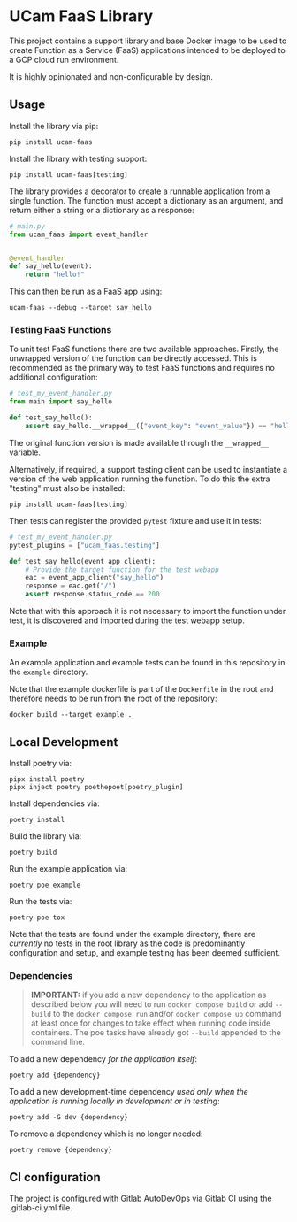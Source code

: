 # UCam FaaS Library

This project contains a support library and base Docker image to be used to
create Function as a Service (FaaS) applications intended to be deployed to a
GCP cloud run environment.

It is highly opinionated and non-configurable by design.

## Usage

Install the library via pip:

```console
pip install ucam-faas
```

Install the library with testing support:

```console
pip install ucam-faas[testing]
```

The library provides a decorator to create a runnable application from a single
function. The function must accept a dictionary as an argument, and return
either a string or a dictionary as a response:

```python
# main.py
from ucam_faas import event_handler


@event_handler
def say_hello(event):
    return "hello!"
```

This can then be run as a FaaS app using:

```console
ucam-faas --debug --target say_hello
```

### Testing FaaS Functions

To unit test FaaS functions there are two available approaches. Firstly, the
unwrapped version of the function can be directly accessed. This is recommended
as the primary way to test FaaS functions and requires no additional
configuration:

```python
# test_my_event_handler.py
from main import say_hello

def test_say_hello():
    assert say_hello.__wrapped__({"event_key": "event_value"}) == "hello!"
```

The original function version is made available through the `__wrapped__`
variable.

Alternatively, if required, a support testing client can be used to instantiate
a version of the web application running the function. To do this the extra
"testing" must also be installed:

```shell
pip install ucam-faas[testing]
```

Then tests can register the provided `pytest` fixture and use it in tests:

```python
# test_my_event_handler.py
pytest_plugins = ["ucam_faas.testing"]

def test_say_hello(event_app_client):
    # Provide the target function for the test webapp
    eac = event_app_client("say_hello")
    response = eac.get("/")
    assert response.status_code == 200
```

Note that with this approach it is not necessary to import the function under
test, it is discovered and imported during the test webapp setup.

### Example

An example application and example tests can be found in this repository in the
`example` directory.

Note that the example dockerfile is part of the `Dockerfile` in the root and
therefore needs to be run from the root of the repository:

```console
docker build --target example .
```

## Local Development

Install poetry via:

```console
pipx install poetry
pipx inject poetry poethepoet[poetry_plugin]
```

Install dependencies via:

```console
poetry install
```

Build the library via:

```console
poetry build
```

Run the example application via:

```console
poetry poe example
```

Run the tests via:

```console
poetry poe tox
```

Note that the tests are found under the example directory, there are *currently*
no tests in the root library as the code is predominantly configuration and
setup, and example testing has been deemed sufficient.

### Dependencies

> **IMPORTANT:** if you add a new dependency to the application as described
> below you will need to run `docker compose build` or add `--build` to the
> `docker compose run` and/or `docker compose up` command at least once for
> changes to take effect when running code inside containers. The poe tasks have
> already got `--build` appended to the command line.

To add a new dependency _for the application itself_:

```console
poetry add {dependency}
```

To add a new development-time dependency _used only when the application is
running locally in development or in testing_:

```console
poetry add -G dev {dependency}
```

To remove a dependency which is no longer needed:

```console
poetry remove {dependency}
```

## CI configuration

The project is configured with Gitlab AutoDevOps via Gitlab CI using the .gitlab-ci.yml file.
